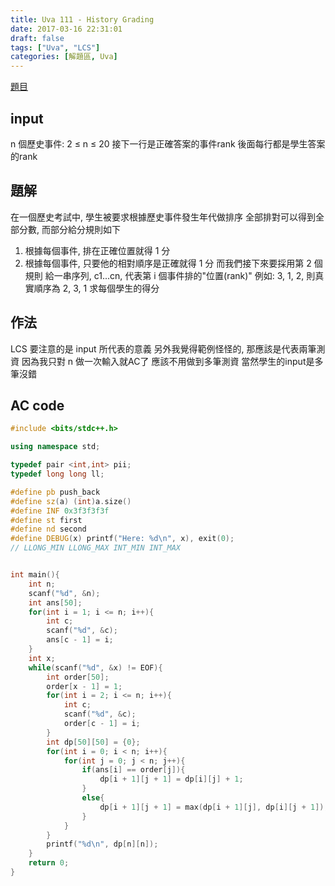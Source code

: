 ```yaml
---
title: Uva 111 - History Grading
date: 2017-03-16 22:31:01
draft: false
tags: ["Uva", "LCS"]
categories: [解題區, Uva]
---
```


[題目](https://uva.onlinejudge.org/index.php?option=com_onlinejudge&Itemid=8&category=3&page=show_problem&problem=47)

## input
n 個歷史事件: 2 ≤ n ≤ 20
接下一行是正確答案的事件rank
後面每行都是學生答案的rank

## 題解
在一個歷史考試中, 學生被要求根據歷史事件發生年代做排序
全部排對可以得到全部分數, 而部分給分規則如下
1. 根據每個事件, 排在正確位置就得 1 分
2. 根據每個事件, 只要他的相對順序是正確就得 1 分
而我們接下來要採用第 2 個規則
給一串序列, c1...cn, 代表第 i 個事件排的"位置(rank)"
例如: 3, 1, 2, 則真實順序為 2, 3, 1
求每個學生的得分

## 作法
LCS
要注意的是 input 所代表的意義
另外我覺得範例怪怪的, 那應該是代表兩筆測資
因為我只對 n 做一次輸入就AC了
應該不用做到多筆測資
當然學生的input是多筆沒錯

## AC code
```cpp
#include <bits/stdc++.h>

using namespace std;

typedef pair <int,int> pii;
typedef long long ll;

#define pb push_back
#define sz(a) (int)a.size()
#define INF 0x3f3f3f3f
#define st first
#define nd second
#define DEBUG(x) printf("Here: %d\n", x), exit(0);
// LLONG_MIN LLONG_MAX INT_MIN INT_MAX


int main(){
    int n;
    scanf("%d", &n);
    int ans[50];
    for(int i = 1; i <= n; i++){
        int c;
        scanf("%d", &c);
        ans[c - 1] = i;
    }
    int x;
    while(scanf("%d", &x) != EOF){
        int order[50];
        order[x - 1] = 1;
        for(int i = 2; i <= n; i++){
            int c;
            scanf("%d", &c);
            order[c - 1] = i;
        }
        int dp[50][50] = {0};
        for(int i = 0; i < n; i++){
            for(int j = 0; j < n; j++){
                if(ans[i] == order[j]){
                    dp[i + 1][j + 1] = dp[i][j] + 1;
                }
                else{
                    dp[i + 1][j + 1] = max(dp[i + 1][j], dp[i][j + 1]);
                }
            }
        }
        printf("%d\n", dp[n][n]);
    }
    return 0;
}
```
